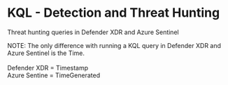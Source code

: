 # KQL - Detection and Threat Hunting
Threat hunting queries in Defender XDR and Azure Sentinel

NOTE: The only difference with running a KQL query in Defender XDR and Azure Sentinel is the Time.<br /> 
<br />
Defender XDR = Timestamp<br />
Azure Sentine = TimeGenerated<br />
